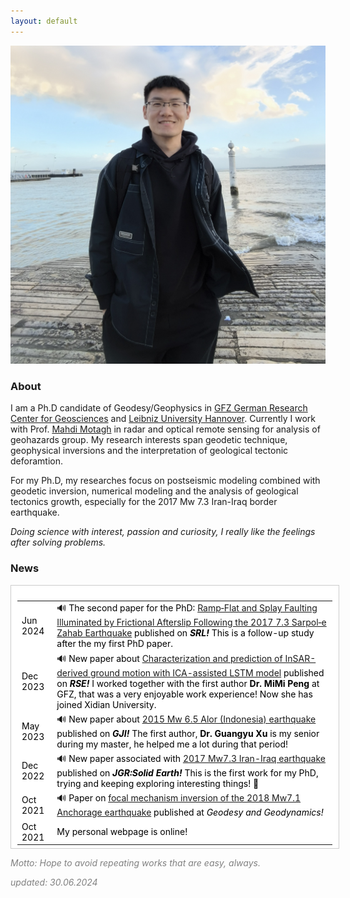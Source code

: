 ```yaml
---
layout: default
---
```


<!-- <img src="my_photo6.jpg" /> -->
<img class="profile-picture" src="my_pho4.jpg">
<!-- this is comments -->

### About  

I am a Ph.D candidate of Geodesy/Geophysics in [GFZ German Research Center for Geosciences](https://www.gfz-potsdam.de/en/home/) and [Leibniz University Hannover](https://www.uni-hannover.de/en/). Currently I work with Prof. [Mahdi Motagh](https://www.gfz-potsdam.de/en/staff/mahdi-motagh/sec14/) in radar and optical remote sensing for analysis of geohazards group. My research interests span geodetic technique, geophysical inversions and the interpretation of geological tectonic deforamtion.  

For my Ph.D, my researches focus on postseismic modeling combined with geodetic inversion, numerical modeling and the analysis of geological tectonics growth, especially for the 2017 Mw 7.3 Iran-Iraq border earthquake.  

*Doing science with interest,  passion and curiosity, I really like the feelings after solving problems.*

### News 
<!-- this is comments -->
<!--   <td width="15%">Jun 2024</td> -->
<!-- css overflow format -->
<style>
#overflow {
    background: white;
    color: black;
    padding: 10px;
    width: 100%;
    height: 400px;
    overflow: scroll;
    border: 1px solid #ccc;
}
</style>

<div id="overflow">
<table style="width:100%">
  <tr>
    <td>Jun 2024</td>
    <td>&#128266; The second paper for the PhD: <a href="https://pubs.geoscienceworld.org/ssa/srl/article/doi/10.1785/0220230425/644725/Ramp-Flat-and-Splay-Faulting-Illuminated-by">Ramp‐Flat and Splay Faulting Illuminated by Frictional Afterslip Following the 2017 
 7.3 Sarpol‐e Zahab Earthquake</a>  published on <i><b>SRL!</b></i> This is a follow-up study after the my first PhD paper. </td>
  </tr>
  <tr>
    <td>Dec 2023</td>
    <td>&#128266; New paper about <a href="https://www.sciencedirect.com/science/article/pii/S0034425723004753?dgcid=coauthor">Characterization and prediction of InSAR-derived ground motion with ICA-assisted LSTM model</a>  published on <i><b>RSE!</b></i> I worked together with the first author <b>Dr. MiMi Peng</b> at GFZ, that was a very enjoyable work experience! Now she has joined Xidian University. </td>
  </tr>
  <tr>
    <td>May 2023</td>
    <td>&#128266; New paper about <a href="https://academic.oup.com/gji/advance-article/doi/10.1093/gji/ggad211/7176061"> 2015 Mw 6.5 Alor (Indonesia) earthquake </a>  published on <i><b>GJI!</b></i> The first author, <b>Dr. Guangyu Xu</b> is my senior during my master, he helped me a lot during that period! </td>
  </tr>
  <tr>
    <td>Dec 2022</td>
    <td>&#128266; New paper associated with <a href="https://agupubs.onlinelibrary.wiley.com/doi/10.1029/2022JB025148"> 2017 Mw7.3 Iran-Iraq earthquake </a>  published on <i><b>JGR:Solid Earth!</b></i> This is the first work for my PhD, trying and keeping exploring interesting things! &#128170; </td>
  </tr>
  <tr>
    <td>Oct 2021</td>
    <td> &#128266; Paper on <a href="https://www.sciencedirect.com/science/article/pii/S1674984721000690?via%3Dihub">focal mechanism inversion of the 2018 Mw7.1 Anchorage earthquake</a> published at <i>Geodesy and Geodynamics!</i></td>
  </tr>
  <tr>
    <td>Oct 2021</td>
    <td>My personal webpage is online!</td>
  </tr>
</table>
</div>

<!-- Now revolvermap only shows in the main page.-->
<!--revolvermap-->
<script type="text/javascript" src="//rf.revolvermaps.com/0/0/6.js?i=56ln2hcl5aa&amp;m=0&amp;c=ff0000&amp;cr1=ffffff&amp;f=arial&amp;l=0" async="async"></script>

<p style="font-size: 2; color: gray;"><i>Motto: Hope to avoid repeating works that are easy, always.</i></p>
<p style="font-size: 2; color: gray;"><i>updated: 30.06.2024</i></p>


